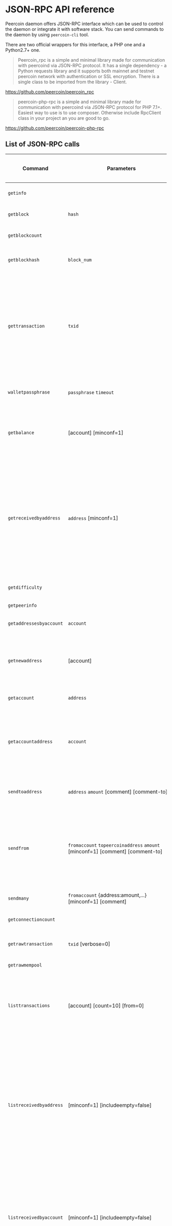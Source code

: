 # JSON-RPC API reference

Peercoin daemon offers JSON-RPC interface which can be used to control the daemon or integrate it with software stack.
You can send commands to the daemon by using `peercoin-cli` tool.

There are two official wrappers for this interface, a PHP one and a Python2.7+ one.

> Peercoin_rpc is a simple and minimal library made for communication with peercoind via JSON-RPC protocol. It has a single dependency - a Python requests library and it supports both mainnet and testnet peercoin network with authentication or SSL encryption. There is a single class to be imported from the library - Client.

https://github.com/peercoin/peercoin_rpc

> peercoin-php-rpc is a simple and minimal library made for communication with peercoind via JSON-RPC protocol for PHP 7.1+. Easiest way to use is to use composer. Otherwise include RpcClient class in your project an you are good to go.

https://github.com/peercoin/peercoin-php-rpc

## List of JSON-RPC calls

| Command            | Parameters  | Description    | Requires unlocked wallet? (yes/no)  |
|--------------------|-------------|---------------------------------|--------------------|
| `getinfo`          |             |Returns an object containing various state info.|no|
| `getblock`         |  `hash`     |Returns information about the block with the given hash.|no|
| `getblockcount`    |             |Returns the number of blocks in the longest block chain.|no|
| `getblockhash`     |`block_num`  |Returns hash of block in best-block-chain at `block_num`; 0 is the genesis block|no|
| `gettransaction`   | `txid`        |Returns an object about the given transaction containing:<br>  "amount" : total amount of the transaction<br>"confirmations" : number of confirmations of the transaction<br>"txid" : the transaction ID<br>"time" : time associated with the transaction|no|
| `walletpassphrase` | `passphrase`   `timeout` |Stores the wallet decryption key in memory for `timeout` seconds.|no|
| `getbalance`       |[account] [minconf=1]|If [account] is not specified, returns the server's total available balance.<br>If [account] is specified, returns the balance in the account.|no|
| `getreceivedbyaddress`| `address` [minconf=1] |Returns the amount received by `address` in transactions with at least [minconf] confirmations. It correctly handles the case where someone has sent to the address in multiple transactions. Keep in mind that addresses are only ever used for receiving transactions.<br>Works only for addresses in the local wallet, external addresses will always show 0.|no|
| `getdifficulty`    |  |Returns proof-of-stake and proof-of-work difficulty|no|
| `getpeerinfo`      |  |Returns data about each connected node.|no|
| `getaddressesbyaccount`| `account` |Returns the list of addresses for the given account.|no|
| `getnewaddress`    | [account] |Returns a new address for receiving payments.<br>If [account] is specified payments received with the address will be credited to [account].|no|
| `getaccount`       | `address` |Returns the account associated with the given `address`.|no|
| `getaccountaddress`| `account` |Returns the current address for receiving payments to this account.<br>If `account` does not exist, it will be created along with an associated new address that will be returned.|no|
| `sendtoaddress`    | `address` `amount` [comment] [comment-to] |  `amount` is a real and is rounded to 6 decimal places. Returns the transaction ID `txid` if successful.|yes|
| `sendfrom`         | `fromaccount` `topeercoinaddress` `amount` [minconf=1] [comment] [comment-to] |`amount` is a real and is rounded to 6 decimal places. Will send the given amount to the given address, ensuring the account has a valid balance using [minconf] confirmations. Returns the transaction ID if successful (not in JSON object).|yes|
| `sendmany`         | `fromaccount` {address:amount,...} [minconf=1] [comment] |  amounts are double-precision floating point numbers |yes|
| `getconnectioncount`|    |Returns the number of connections to other nodes.|no|
| `getrawtransaction`|  `txid` [verbose=0] |Returns raw transaction representation for given transaction id.|no| 
| `getrawmempool`    |  |Returns all transaction ids in memory pool.|no|
| `listtransactions` | [account] [count=10] [from=0] | Returns up to [count] most recent transactions skipping the first [from] transactions for account [account]. If [account] not provided it'll return recent transactions from all accounts.|no|
| `listreceivedbyaddress`| [minconf=1] [includeempty=false] |Returns an array of objects containing:<br>"address" : receiving address<br>"account" : the account of the receiving address<br>"amount" : total amount received by the address<br>"confirmations" : number of confirmations of the most recent transaction included<br>To get a list of accounts on the system, execute `peercoin-cli listreceivedbyaddress 0 true`|no|
| `listreceivedbyaccount`| [minconf=1] [includeempty=false] |Returns an array of objects containing:<br>"account" : the account of the receiving addresses<br>"amount" : total amount received by addresses with this account<br>"confirmations" : number of confirmations of the most recent transaction included|no|
| `listaccounts` | [minconf=1] |Returns Object that has account names as keys, account balances as values.|no|
| `listunspent`  | [minconf=1] [maxconf=999999] |Returns array of unspent transaction inputs in the wallet.|no|
| `dumpprivkey`  | `address`   |Reveals the private key corresponding to `address`.|yes|
| `importprivkey`|  `privkey` [label] [rescan=true]|Adds a private key (as returned by dumpprivkey) to your wallet. This may take a while, as a rescan is done, looking for existing transactions.|yes|
| `createrawtransaction`| [{"txid":txid,"vout":n},...] {address:amount,...} |Creates a raw transaction spending given inputs.|no|
| `decoderawtransaction`| `hex_string` |Produces a human-readable JSON object for a raw transaction.|no|
| `signrawtransaction`  | `hex_string` [{"txid":txid,"vout":n,"scriptPubKey":hex},...] [`privatekey1`,...]|Adds signatures to a raw transaction and returns the resulting raw transaction.|yes|
| `signmessage`         | `address` `message` |Sign a message with the private key of an address.|yes|
| `verifymessage`       | `address` `signature` `message` |Verify a signed message.|no|
| `sendrawtransaction`  | `hex_string` |Submits raw transaction (serialized, hex-encoded) to local node and network.|no|
| `validateaddress`     | `address` |Return information about `address`.|no|
| `encryptwallet`       | `passphrase` |Encrypts the wallet with `passphrase`|no|
| `enforcecheckpoint`   | `bool` |`enforce` is true or false to enable or disable enforcement of broadcasted checkpoints by developer.|no|
| `keypoolrefill`       | `size` |Fills the key pool with new keys [default 100 new keys]|yes|
| `listlockunspent`     |        |Returns list of temporarily unspendable outputs.|no|
| `createmultisig`      | `nrequired` `["key,"key"]`|Creates a multi-signature address and returns a json object.|yes|